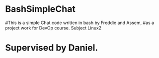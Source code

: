 # BashSimpleChat

#This is a simple Chat code written in bash by Freddie and Assem,
#as a project work for DevOp course. Subject Linux2
# Supervised by Daniel.

